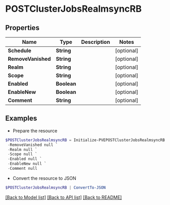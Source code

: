 # POSTClusterJobsRealmsyncRB
## Properties

Name | Type | Description | Notes
------------ | ------------- | ------------- | -------------
**Schedule** | **String** |  | [optional] 
**RemoveVanished** | **String** |  | [optional] 
**Realm** | **String** |  | [optional] 
**Scope** | **String** |  | [optional] 
**Enabled** | **Boolean** |  | [optional] 
**EnableNew** | **Boolean** |  | [optional] 
**Comment** | **String** |  | [optional] 

## Examples

- Prepare the resource
```powershell
$POSTClusterJobsRealmsyncRB = Initialize-PVEPOSTClusterJobsRealmsyncRB  -Schedule null `
 -RemoveVanished null `
 -Realm null `
 -Scope null `
 -Enabled null `
 -EnableNew null `
 -Comment null
```

- Convert the resource to JSON
```powershell
$POSTClusterJobsRealmsyncRB | ConvertTo-JSON
```

[[Back to Model list]](../README.md#documentation-for-models) [[Back to API list]](../README.md#documentation-for-api-endpoints) [[Back to README]](../README.md)

